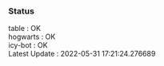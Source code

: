 ### Status


table : OK  
hogwarts : OK  
icy-bot : OK  
Latest Update : 2022-05-31 17:21:24.276689
